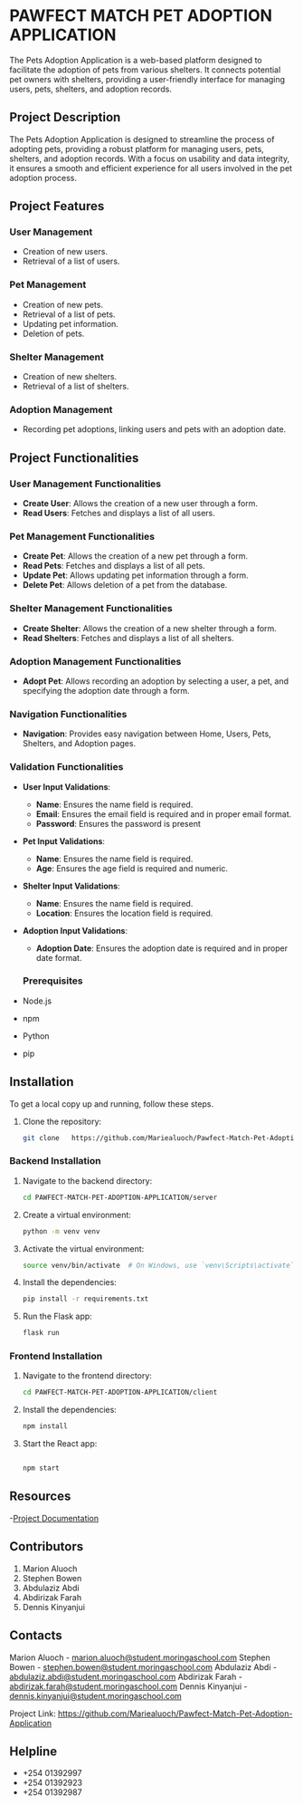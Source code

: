 # PAWFECT MATCH PET ADOPTION APPLICATION

The Pets Adoption Application is a web-based platform designed to facilitate the adoption of pets from various shelters. It connects potential pet owners with shelters, providing a user-friendly interface for managing users, pets, shelters, and adoption records. 



## Project Description

The Pets Adoption Application is designed to streamline the process of adopting pets, providing a robust platform for managing users, pets, shelters, and adoption records. With a focus on usability and data integrity, it ensures a smooth and efficient experience for all users involved in the pet adoption process.

## Project Features

### User Management
- Creation of new users.
- Retrieval of a list of users.

### Pet Management
- Creation of new pets.
- Retrieval of a list of pets.
- Updating pet information.
- Deletion of pets.

### Shelter Management
- Creation of new shelters.
- Retrieval of a list of shelters.

### Adoption Management
- Recording pet adoptions, linking users and pets with an adoption date.



## Project Functionalities

### User Management Functionalities
- **Create User**: Allows the creation of a new user through a form.
- **Read Users**: Fetches and displays a list of all users.

### Pet Management Functionalities
- **Create Pet**: Allows the creation of a new pet through a form.
- **Read Pets**: Fetches and displays a list of all pets.
- **Update Pet**: Allows updating pet information through a form.
- **Delete Pet**: Allows deletion of a pet from the database.

### Shelter Management Functionalities
- **Create Shelter**: Allows the creation of a new shelter through a form.
- **Read Shelters**: Fetches and displays a list of all shelters.

### Adoption Management Functionalities
- **Adopt Pet**: Allows recording an adoption by selecting a user, a pet, and specifying the adoption date through a form.

### Navigation Functionalities
- **Navigation**: Provides easy navigation between Home, Users, Pets, Shelters, and Adoption pages.

### Validation Functionalities
- **User Input Validations**:
  - **Name**: Ensures the name field is required.
  - **Email**: Ensures the email field is required and in proper email format.
  - **Password**: Ensures the password is present
- **Pet Input Validations**:
  - **Name**: Ensures the name field is required.
  - **Age**: Ensures the age field is required and numeric.
- **Shelter Input Validations**:
  - **Name**: Ensures the name field is required.
  - **Location**: Ensures the location field is required.
- **Adoption Input Validations**:
  - **Adoption Date**: Ensures the adoption date is required and in proper date format.


  ### Prerequisites

- Node.js
- npm
- Python
- pip


## Installation

To get a local copy up and running, follow these steps.


1. Clone the repository:
   ```sh
   git clone   https://github.com/Mariealuoch/Pawfect-Match-Pet-Adoption-Application

### Backend Installation

1. Navigate to the backend directory:
   ```sh
   cd PAWFECT-MATCH-PET-ADOPTION-APPLICATION/server

2. Create a virtual environment:

   ```sh
   python -m venv venv

3. Activate the virtual environment:

   ```sh
   source venv/bin/activate  # On Windows, use `venv\Scripts\activate`

4. Install the dependencies:

   ```sh
   pip install -r requirements.txt

5. Run the Flask app:
   
   ```sh
   flask run


### Frontend Installation

1. Navigate to the frontend directory:

      ```sh
    cd PAWFECT-MATCH-PET-ADOPTION-APPLICATION/client


2. Install the dependencies:

      ```sh
    npm install

3. Start the React app:

     ```sh

    npm start

## Resources

-[Project Documentation](https://docs.google.com/document/d/1POZHDXDnvEwZ66R3e-Vtfgmu7WNYFi3ToLNKIm3pShg/edit)


## Contributors
1. Marion Aluoch
2. Stephen Bowen 
3. Abdulaziz Abdi 
4. Abdirizak Farah
5. Dennis Kinyanjui


## Contacts

Marion Aluoch    - marion.aluoch@student.moringaschool.com
Stephen Bowen    - stephen.bowen@student.moringaschool.com
Abdulaziz Abdi   - abdulaziz.abdi@student.moringaschool.com
Abdirizak Farah  - abdirizak.farah@student.moringaschool.com
Dennis Kinyanjui - dennis.kinyanjui@student.moringaschool.com


Project Link: https://github.com/Mariealuoch/Pawfect-Match-Pet-Adoption-Application

## Helpline
 - +254 01392997
 - +254 01392923
 - +254 01392987